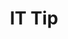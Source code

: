 ---
title: "IT Tip"
layout: category
permalink: /it-tip/
author_profile: true
taxonomy: IT Tip
sidebar:
  nav: "categories"
---